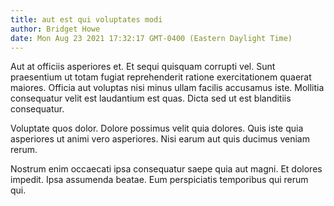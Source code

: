 ```yaml
---
title: aut est qui voluptates modi
author: Bridget Howe
date: Mon Aug 23 2021 17:32:17 GMT-0400 (Eastern Daylight Time)
---
```

Aut at officiis asperiores et. Et sequi quisquam corrupti vel. Sunt praesentium ut totam fugiat reprehenderit ratione exercitationem quaerat maiores. Officia aut voluptas nisi minus ullam facilis accusamus iste. Mollitia consequatur velit est laudantium est quas. Dicta sed ut est blanditiis consequatur.

 Voluptate quos dolor. Dolore possimus velit quia dolores. Quis iste quia asperiores ut animi vero asperiores. Nisi earum aut quis ducimus veniam rerum.

 Nostrum enim occaecati ipsa consequatur saepe quia aut magni. Et dolores impedit. Ipsa assumenda beatae. Eum perspiciatis temporibus qui rerum qui.